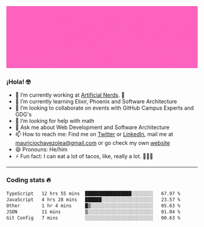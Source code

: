 ![Banner](banner.gif)

### ¡Hola! 🤓

- 🔭 I’m currently working at [Artificial Nerds](https://nerds.ai/). 🤖
- 🌱 I’m currently learning Elixir, Phoenix and Software Architecture
- 👯 I’m looking to collaborate on events with GitHub Campus Experts and GDG's
- 🤔 I’m looking for help with math
- 💬 Ask me about Web Development and Software Architecture
- 📫 How to reach me: Find me on [Twitter](https://twitter.com/ultr4nerd) or [LinkedIn](https://www.linkedin.com/in/mauricio-chávez-olea-4b46b7147/), mail me at [mauriciochavezolea@gmail.com](mailto:mauriciochavezolea@gmail.com) or go check my own [website](mauriciochavez.surge.sh)
- 😄 Pronouns: He/him
- ⚡ Fun fact: I can eat a lot of tacos, like, really a lot. 🌮🌮🌮

---

### Coding stats 🔥

<!--START_SECTION:waka-->
```text
TypeScript   12 hrs 55 mins  █████████████████░░░░░░░░   67.97 % 
JavaScript   4 hrs 28 mins   ██████░░░░░░░░░░░░░░░░░░░   23.57 % 
Other        1 hr 4 mins     █▒░░░░░░░░░░░░░░░░░░░░░░░   05.63 % 
JSON         11 mins         ▒░░░░░░░░░░░░░░░░░░░░░░░░   01.04 % 
Git Config   7 mins          ░░░░░░░░░░░░░░░░░░░░░░░░░   00.63 % 
```
<!--END_SECTION:waka-->
